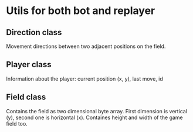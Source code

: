 # Utils for both bot and replayer

## Direction class
Movement directions between two adjacent positions on the field.

## Player class
Information about the player: current position (x, y), last move, id

## Field class
Contains the field as two dimensional byte array. First dimension is vertical (y), second one is horizontal (x).
Containes height and width of the game field too.
